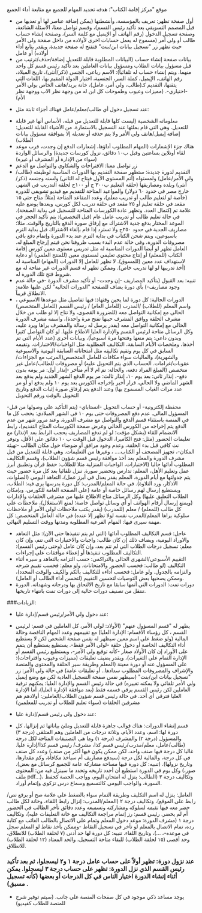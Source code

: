 ﻿موقع "مركز إقامة الكتاب": هدفه تحديد المهام للجميع مع متابعة أداء الجميع
- أول صفحة تظهر: تعريف بالمؤسسة، وأنشطتها (يمكن إضافة عناصر لها أو تعديها من قبل المصمم التسويقي بعد تأكيد رئيس القسم)، وقسم تواصل معنا، الأسئلة الشائعة، وصفحة تسجيل الدخول (رقم الهاتف أو الإيميل مع كلمة السر)، وصفحة إنشاء حساب طالب أو ولي أمر (مسموح له يعمل حسابات اخرى لأولاده من داخل صفحة ولي الأمر حيث تظهر زر "تسجيل بيانات ابن/بنت" فتفتح له صفحة جديدة. ويقدر يتابع أداء أولاده) أو عامل 
- بيانات صفحة إنشاء حساب (البيانات المطلوبة قابلة للتعديل إضافة/حذف/ترتيب من قبل مسؤول بيانات الطلاب ومسؤول بيانات العاملين بعد تأكيد رئيس قسم كل واحد منهما. ويتم إنشاء حساب له تلقائياً): الاسم رباعي، الجنس (ذكر/أنثى)، تاريخ الميلاد، رقم الهاتف، الإيميل، كملة السر، الجنسية، اختيار الدولة المقيم بها، اللغات التي يتقنها، التقديم كـ(طالب، ولي أمر، عامل)، 
خانة بريد/هاتف الخاص بولي الأمر -اختياري-. 
(مميزات وعيوب وطموحات كل ابن له من وجهة نظر الاب ووجهة نظر الأم)

* عند تسجيل دخول أي طالب/معلم/عامل فهناك أجزاء ثابتة مثل:
- معلوماته الشخصية (ليست كلها قابلة للتعديل من قبله، الأساس أنها غير قابلة للتعديل. وهي التي قام بملئها عند التسجيل بالاستمارة. من الأشياء القابلة للتعديل: إضافة إيميل/هاتف ولي الأمر ولا يتم حذفه أو تعديله إلا بموافقة مسؤول بيانات الطلاب)
- هناك جزء الإشعارات (المهام المطلوب أداؤها، إشعارات الدفع إن وجدت، قرب موعد لقاء أونلاين بساعتين وقبل ب١٠ دقائق، نزول كورسات جديدة) والرسائل الواردة (سواء من الإدارة أو المشرف أو غيره)
- زر تواصل معنا: الاقتراحات والشكاوي والتواصل مع الدعم
- التقديم لدورة جديدة: ستظهر صفحة التقديم بها الدورات المناسبة لوظيفته (طالب/ولي الأمر/عامل) ولمستواه (أتم المستوى الأول فيتاح له الثاني) ولسنه وجنسه (ذكر/أنثى) وبلده ومصاريفها (حلقة التعليم ب٣٠٠ ج أو ١٠٠ج لحلقة التدريب في الشهر. خارج مصر في حدود ٦٠ دولار) والمواعيد المتاحة للتقديم مع فيديو تشويقي للدورة (خاصة لو لتعليم طالب أو تدريب معلم)، وعدد المقاعد المتاحة (مثلاً: متاح حتى ١٥ مقعد في حلقة تعليم أو ٢٥ مقعد في حلقة تدريب لكل كورس، وبعدها يوضع عليه علامة تم إكتمال العدد. وتظهر عادة الكورسات المتاحة للتسجيل في بداية الصفحة). 
في حالة تعليم طالب أو تدريب عامل عام (قبل التخصص): يتم تأكيد الحجز في الموعد المختار بدفع جدية الاشتراك مع إرفاق صورة الدفع بالتاريخ والوقت. مثلا: مصاريف الجدية في حدود ٢٥٠ج ولا تسترد إذا قام بإلغاء الاشتراك قبل بداية الترم بأسبوعين، ويتم شحن الكتاب في بداية الترم عند بدء الدورة وإتمام دفع باقي مصروفات الدورة، وفي حالة عدم البدء بسبب ظروفنا نحن فيتم إرجاع المبلغ له.
العامل تظهر لو أيضا الدورات المناسبة له مثل تدريس مستوى معين كورس إقامة الكتاب (للمعلم) أو إنتاج محتوى تعليمي لمستوى معين (للمنتج العلمي) أو دعاية لاستهداف عدد معين (للمسوق). لا تظهر للعامل إلا الدورات (المهام) المناسبة له (أخذ تدريبها لو لها تدريب خاص). وممكن تظهر له قسم الدورات غير متاحة له مع شروط فتح تلك الدورة له.
- تنبيه: بعد القبول (بتأكيد المصاريف -إن وجدت- أو تأكيد مشرف الدورة -في حالة عدم وجود مصاريف-) بأي دورة يضاف للصفحة "الدورات الحالية" لكن عليها علامة: الانطلاق قريباً.
- الدورات الحالية: كل دورة لما يحين وقتهاذ: فيها تفاصيل مثل موعدها الاسبوعي ، واسم المعلم (للطلاب) /المدرب (للعامل العام) / رئيس القسم (للعامل المتخصص) الحالي مع إمكانية التواصل معه (للضرورة القصوى، ولا تتاح إلا لو طلب من خلال مشرف الحلقة ووافق المشرف حينها تفتح مرة واحدة)، واسمه مشرف الدورة الحالي مع إمكانية التواصل معه (يقدر يرسل له رسالة والمشرف يراها ويرد عليه، وكل الرسائل متاحة لرئيس القسم والإدارة العليا الاطلاع عليها. لو كان التواصل كثيرا وبدون داعي: يتم منعها وفتحها مرة أسبوعياً)، وبيانات أخرى (عدد الأيام التي تم أخذها، وملخصات الأيام السابقة، التكاليف المطلوبة مثل الواجبات/الاختبارات، وتقيمه السابق في كل يوم وتقيم تكاليفه مثل امتحاناته السابقة اليومية والاسبوعية والشهرية)، والماليات سواء مكافأت للعامل المتخصص(المرتب مع الجزاءات/عقوبات/غرامات. الحساب الذي يتم التحويل عليه) أو مصروفات للطالب/عامل غير متخصص (المبلغ المراد دفعه، والحالة: تم ام لا أم متأخر -إنذار أول: مر يومه بدون دفع-، إنذار ثاني: بعد يوم ١٠، إنذار ثالث: مر يوم الدفع الشهر الجديد ولم يدفع بعد الشهر الماضي ولا الحالي، قرار أخير بإخراجه الكورس بعد يوم ١٠ ولم يدفع او لو مر عدد مرات الغياب المسموح بها) وعند الدفع يتم إرفاق صورة إثبات الدفع وتاريخ التحويل بالوقت ورقم التحويل

-محفظة إلكترونية- أو حساب التحويل -انستاباي- (يتم التأكيد على وصولها من قبل المسؤول المالي. عدم دفع المصروفات حتى يوم ١٠ في الشهر الميلادي: يحجب كل ما في المنصة باستثناء قسم الدفع والتواصل مع مشرف الدورة. وعند مرور شهر من عدم الدفع يتم إخراجه من الكورس الحالي وعرض صفحة الكورسات المتاح التقديم)، رابط الانضمام للقاء (بشكل مؤقت؛ لو لم تدفع المصاريف يحجب الرابط بعد الإنذار) مع تعليمات الحضور (مثل: فتح الكاميرا، الدخول قبل الوقت ب ١٠ دقائق على الأقل، وتوفر نت كافي قبل بدء الحلقة، وعدم وجود مرافق أو ضوضاء حول مكان الطالب -تهيئة المكان-، تجهيز المصحف أو الكتاب.... ، وغيرها من التعليمات. وهي قابلة للتعديل من قبل مشرف الدورة والمعلم بعد أخذ موافقة رئيس قسم شؤون الطلاب)، وقسم التكاليف المطلوب أدائها حاليا (الاختبارات، الواجبات المنزلية مثلا للطلاب: حفظ قرآن وتطبيق أبرز عمل وتعليم الأهل، المعلم: تدارس وتحضير سورة. تنزل تلقائيا بعد كل مرة حضور حيث يتم جدولتها مع أيام الدورة. المعلم يقدر يعدل في أبرز عمل)، التعاهد اليومي (الصلوات، الاذكار، ورد التلاوة).
في حالة المعلم/المدرب: كل دورة يدرسها يرى فيه: الطلاب، ويستطيع إرسال لهم رسائل خاصة أو عامة (على الصفحة العامة للكورس، وبإمكان الطلاب التعليق عليها) وكل الرسائل متاح الاطلاع عليها من مشرفي الحلقات والإدارات (ويمنع إرسال أرقام الهواتف أو أي وسائل تواصل خاصة؛ لمنع الاستغلال)، ملاحظات على كل طالب (للمعلم) / معلم (للمدرب) (يقدر يكتب ملاحظات لولي الأمر أو ملاحظات سلوكية يراها المعلم/المدرب نفسه لولا تظهر إلا عنده)
في حالة العامل المتخصص: كل مهمة سيرى فيها: المهام الفرعية المطلوبة ومدتها ووقت التسليم النهائي.
- عاجل: قسم التكاليف المطلوب أدائها (التي لم يتم تنفيذها حتى الآن): مثل التعاهد والاوراد اليومية، ويضاف ذلك إن كان طالب: واجبات والاختبارات التي تتم، وإن كان معلم: تسجيل درجات الطلاب التي لم تتم بعد، وإن كان عامل (وحتى رئيس القسم): التكاليف المطلوب تنفيذها أو إعطاء موافقات على إجراءات.
- التقييم الأسبوعي/الشهري الحالي والتراكمي: حسب التزامه بالتعاهد و سيره أثناء التكاليف (لو طالب: فحسب الحضور والامتحانات. ولو معلم: فحسب تقييم شرحه والتزامه بالجدول. ولو عامل: فحسب أداءه للتكاليف بالكم والكيف والوقت المحدد)، وممكن يصحبها بعض التوصيات لتحسين التقييم (لتحسن أداء الطالب أو العامل).
- دورات تمت: الدورات التي أتمها سابقا مع تاريخ الالتحاق بها ودرجاته وشهداته. الدورة تنتقل من تصنيف دورات حالية إلى دورات تمت بانتهاء تاريخها.

###الزيادات:
* عند دخول ولي الأمر/رئيس قسم/إدارة عليا:
- يظهر له "قسم المسؤول عنهم" (الأولاد: لولي الأمر، كل العاملين في قسم: لرئيس القسم ، كل رؤساء الأقسام: الإدارة العليا) مع تقييمهم وعدد المهام الناقصة وحالة المالية (ولو ضغط على اسم معين سيظهر له نفس صفحة الشخص لكن لا يستطيع أداء التكاليف الخاصة أو دخول حلقة -لولي الأمر فقط-. يستطيع يستطيع أن يتمم على الأوراد إن كان الأولاد صغار -كأنه توقيع ولي الأمر-، ويستطيع رئيس القسم أو الإدارة التمام على التغيرات)، ويقدر يضيف تعليقات (مميزات وعيوب واقتراحات): على المسؤول عنه أو دورة معينة (المعلم وطريقة سير الحلقة والمحتوى والمنصة والإشراف والمصروفات المطلوب سدادها.. أو تعليقات عامة)
في حالة ولي الأمر: زر "تسجيل بيانات ابن/بنت" (سيظهر نفس صفحة التسجيل العادية لكن مع وضع إيميل ولي الأمر تلقائي ولا يمكنه تغييره)
في حالة رئيس القسم والإدارة العليا: يمكنهم ترقية العاملين لكن رئيس القسم يرقي قسمه فقط (بعد موافقة الإدارة العليا)، أما الإدارة العليا فترقي أي أحد.
في حالة رئيس قسم شؤون الطلاب/العاملين: أولادهم هم مشرفين الحلقات (سواء تعليم للطلاب أو تدريب للمعلمين)
* عند دخول ولي رئيس قسم/إدارة عليا:
- قسم إنشاء الدورات: هناك قوالب جاهزة قابلة للتعديل وملئ بياناتها ثم إنزالها، كل دورة لها: اسم، وعدد الأيام، وثلاثة درجات من العاملين وهم المتلقي (درجة ٣) والمسؤول (درجة ٢) والمشرف (درجة ١) وما هي التصنيفات المتاحة لكل درجة (طالب/عامل، معلم/مدرب/رئيس قسم كذا، مشرف/ رئيس قسم كذا/إدارة عليا. غالبا كل درجة فيها صنف واحد، لكن ممكن يكون فيها أكثر من صنف) وعدد كل صنف في كل درجة، والمالية لكل درجة (سيدفع مصاريف أم سيأخذ مكافأة، وكم مقدارها، وتاريخ نزولها). (تنبيه: كل دورة فيها مساحة مشاركة عامة للجميع كرسائل مع بعض).
وكل يوم في الدورة استطيع أن أحدد تاريخه وتحدد ما سينزل فيه من: المحتوى (صور، ملف pdf...)، وتكاليف درجة ٣ (الطالب: ينزل له امتحان اليوم، وواجب الحصة كحفظ السورة، والواجب اليومي كالتسميع وسماع درس تزكوي وإتمام أوراد.

العامل: ينزل له اسم التكليف وطريقة التمام سواء بالضغط على علامة صح أو برفع نص/رابط على الموقع)، وتكاليف درجة ٢ (المعلم/المدرب: إنزال رابط اللقاء، وخانة لكل طالب حضر معه فيها تقيمه لسلوكه ومشاركته وتسميعه وعدد دقائق تأخر الطالب في الحضور أم لم يحضر. رئيس قسم: رز إتمام مراجعة التكاليف مع خانة التعليقات عليه)، وتكاليف درجة ١ (مشرف الدورة: موعد دخول المعلم وتمام على الاتصال بالطالب الغائب مع كتابة رده، تمام الاتصال بالمعلم لو تأخر في تسجيل النقاط -وممكن يأخذ نقاط لو المعلم سجل في موعده-، ...)، وتاريخ اللقاء.
تنبيه: كل دورة لها حد أدنى (٧ لحلقة الطلاب) للانطلاق، وحد أقصى (١٥ لحلقة الطلاب) للبقاء متاحة التسجيل، والحد المعتاد (١٢ لحلقة الطلاب) للانطلاق.
### عند نزول دورة: تظهر أولاً على حساب عامل درجة ١ و٢ ليسجلوا، ثم بعد تأكيد رئيس القسم الذي نزل الدورة: تظهر على حساب درجة ٣ ليسجلوا. يمكن أثناء إنشاء الدورة اختيار الناس في كل الدرجات أو بعضها (كأنه تسجيل مسبق) .                                                                                           
- يوجد مساعد ذكي موجود في كل صفحات المنصة على جانب. (سيتم توفير شرح للمنصة للطلاب كفيديو)
                                                                                                        

